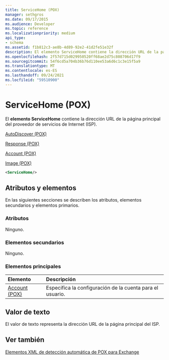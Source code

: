 ```yaml
---
title: ServiceHome (POX)
manager: sethgros
ms.date: 09/17/2015
ms.audience: Developer
ms.topic: reference
ms.localizationpriority: medium
api_type:
- schema
ms.assetid: f1b812c3-ae8b-4d89-92e2-41d2fe51e32f
description: El elemento ServiceHome contiene la dirección URL de la página principal del proveedor de servicios de Internet (ISP).
ms.openlocfilehash: 2f57d715d029950520ff68ae2d75c808706d17f9
ms.sourcegitcommit: 54f6cd5a704b36b76d110ee53a6d6c1c3e15f5a9
ms.translationtype: MT
ms.contentlocale: es-ES
ms.lasthandoff: 09/24/2021
ms.locfileid: "59510900"
---
```

# <a name="servicehome-pox"></a>ServiceHome (POX)

El **elemento ServiceHome** contiene la dirección URL de la página principal del proveedor de servicios de Internet (ISP). 
  
[AutoDiscover (POX)](autodiscover-pox.md)
  
[Response (POX)](response-pox.md)
  
[Account (POX)](account-pox.md)
  
[Image (POX)](image-pox.md)
  
```xml
<ServiceHome/>
```

## <a name="attributes-and-elements"></a>Atributos y elementos

En las siguientes secciones se describen los atributos, elementos secundarios y elementos primarios.
  
### <a name="attributes"></a>Atributos

Ninguno.
  
### <a name="child-elements"></a>Elementos secundarios

Ninguno.
  
### <a name="parent-elements"></a>Elementos principales

|**Elemento**|**Descripción**|
|:-----|:-----|
|[Account (POX)](account-pox.md) <br/> |Especifica la configuración de la cuenta para el usuario.  <br/> |
   
## <a name="text-value"></a>Valor de texto

El valor de texto representa la dirección URL de la página principal del ISP.
  
## <a name="see-also"></a>Ver también



[Elementos XML de detección automática de POX para Exchange](pox-autodiscover-xml-elements-for-exchange.md)

